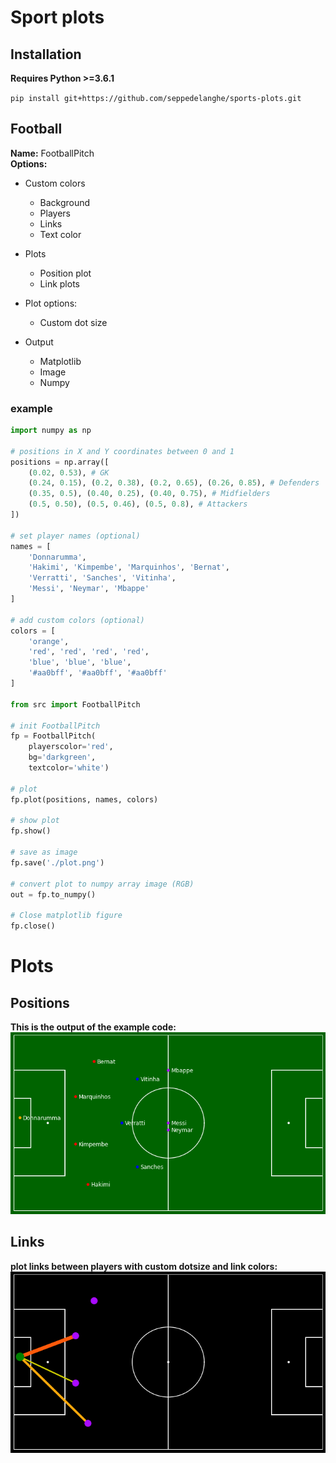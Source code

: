# Sport plots

## Installation

__Requires Python >=3.6.1__

`pip install git+https://github.com/seppedelanghe/sports-plots.git`

## Football

__Name:__ FootballPitch <br>
__Options:__
- Custom colors
    - Background
    - Players
    - Links
    - Text color

- Plots
    - Position plot
    - Link plots

- Plot options:
    - Custom dot size

- Output
    - Matplotlib
    - Image
    - Numpy

### example
```python
import numpy as np

# positions in X and Y coordinates between 0 and 1
positions = np.array([
    (0.02, 0.53), # GK
    (0.24, 0.15), (0.2, 0.38), (0.2, 0.65), (0.26, 0.85), # Defenders
    (0.35, 0.5), (0.40, 0.25), (0.40, 0.75), # Midfielders
    (0.5, 0.50), (0.5, 0.46), (0.5, 0.8), # Attackers
])

# set player names (optional)
names = [
    'Donnarumma',
    'Hakimi', 'Kimpembe', 'Marquinhos', 'Bernat',
    'Verratti', 'Sanches', 'Vitinha',
    'Messi', 'Neymar', 'Mbappe'
]

# add custom colors (optional)
colors = [
    'orange',
    'red', 'red', 'red', 'red',
    'blue', 'blue', 'blue',
    '#aa0bff', '#aa0bff', '#aa0bff'
]

from src import FootballPitch

# init FootballPitch
fp = FootballPitch(
    playerscolor='red', 
    bg='darkgreen', 
    textcolor='white')

# plot
fp.plot(positions, names, colors)

# show plot
fp.show()

# save as image
fp.save('./plot.png')

# convert plot to numpy array image (RGB)
out = fp.to_numpy()

# Close matplotlib figure
fp.close()
```

# Plots

## Positions 
__This is the output of the example code:__
<img src="./plots/football.png" />
<br>

## Links
__plot links between players with custom dotsize and link colors:__
<img src="./plots/links.png" />